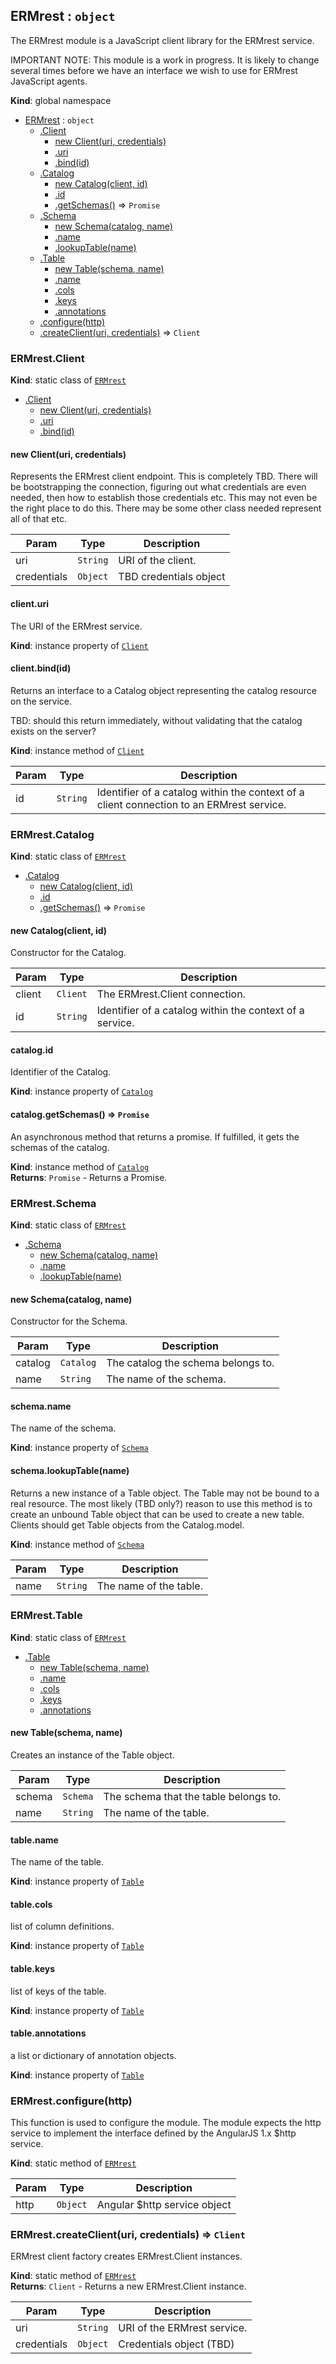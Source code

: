 <a name="ERMrest"></a>
## ERMrest : <code>object</code>
The ERMrest module is a JavaScript client library for the ERMrest
service.

IMPORTANT NOTE: This module is a work in progress.
It is likely to change several times before we have an interface we wish
to use for ERMrest JavaScript agents.

**Kind**: global namespace  

* [ERMrest](#ERMrest) : <code>object</code>
  * [.Client](#ERMrest.Client)
    * [new Client(uri, credentials)](#new_ERMrest.Client_new)
    * [.uri](#ERMrest.Client+uri)
    * [.bind(id)](#ERMrest.Client+bind)
  * [.Catalog](#ERMrest.Catalog)
    * [new Catalog(client, id)](#new_ERMrest.Catalog_new)
    * [.id](#ERMrest.Catalog+id)
    * [.getSchemas()](#ERMrest.Catalog+getSchemas) ⇒ <code>Promise</code>
  * [.Schema](#ERMrest.Schema)
    * [new Schema(catalog, name)](#new_ERMrest.Schema_new)
    * [.name](#ERMrest.Schema+name)
    * [.lookupTable(name)](#ERMrest.Schema+lookupTable)
  * [.Table](#ERMrest.Table)
    * [new Table(schema, name)](#new_ERMrest.Table_new)
    * [.name](#ERMrest.Table+name)
    * [.cols](#ERMrest.Table+cols)
    * [.keys](#ERMrest.Table+keys)
    * [.annotations](#ERMrest.Table+annotations)
  * [.configure(http)](#ERMrest.configure)
  * [.createClient(uri, credentials)](#ERMrest.createClient) ⇒ <code>Client</code>

<a name="ERMrest.Client"></a>
### ERMrest.Client
**Kind**: static class of <code>[ERMrest](#ERMrest)</code>  

* [.Client](#ERMrest.Client)
  * [new Client(uri, credentials)](#new_ERMrest.Client_new)
  * [.uri](#ERMrest.Client+uri)
  * [.bind(id)](#ERMrest.Client+bind)

<a name="new_ERMrest.Client_new"></a>
#### new Client(uri, credentials)
Represents the ERMrest client endpoint. This is completely TBD. There
will be bootstrapping the connection, figuring out what credentials are
even needed, then how to establish those credentials etc. This may not
even be the right place to do this. There may be some other class needed
represent all of that etc.


| Param | Type | Description |
| --- | --- | --- |
| uri | <code>String</code> | URI of the client. |
| credentials | <code>Object</code> | TBD credentials object |

<a name="ERMrest.Client+uri"></a>
#### client.uri
The URI of the ERMrest service.

**Kind**: instance property of <code>[Client](#ERMrest.Client)</code>  
<a name="ERMrest.Client+bind"></a>
#### client.bind(id)
Returns an interface to a Catalog object representing the catalog
resource on the service.

TBD: should this return immediately, without validating that the
catalog exists on the server?

**Kind**: instance method of <code>[Client](#ERMrest.Client)</code>  

| Param | Type | Description |
| --- | --- | --- |
| id | <code>String</code> | Identifier of a catalog within the context of a client connection to an ERMrest service. |

<a name="ERMrest.Catalog"></a>
### ERMrest.Catalog
**Kind**: static class of <code>[ERMrest](#ERMrest)</code>  

* [.Catalog](#ERMrest.Catalog)
  * [new Catalog(client, id)](#new_ERMrest.Catalog_new)
  * [.id](#ERMrest.Catalog+id)
  * [.getSchemas()](#ERMrest.Catalog+getSchemas) ⇒ <code>Promise</code>

<a name="new_ERMrest.Catalog_new"></a>
#### new Catalog(client, id)
Constructor for the Catalog.


| Param | Type | Description |
| --- | --- | --- |
| client | <code>Client</code> | The ERMrest.Client connection. |
| id | <code>String</code> | Identifier of a catalog within the context of a service. |

<a name="ERMrest.Catalog+id"></a>
#### catalog.id
Identifier of the Catalog.

**Kind**: instance property of <code>[Catalog](#ERMrest.Catalog)</code>  
<a name="ERMrest.Catalog+getSchemas"></a>
#### catalog.getSchemas() ⇒ <code>Promise</code>
An asynchronous method that returns a promise. If fulfilled,
it gets the schemas of the catalog.

**Kind**: instance method of <code>[Catalog](#ERMrest.Catalog)</code>  
**Returns**: <code>Promise</code> - Returns a Promise.  
<a name="ERMrest.Schema"></a>
### ERMrest.Schema
**Kind**: static class of <code>[ERMrest](#ERMrest)</code>  

* [.Schema](#ERMrest.Schema)
  * [new Schema(catalog, name)](#new_ERMrest.Schema_new)
  * [.name](#ERMrest.Schema+name)
  * [.lookupTable(name)](#ERMrest.Schema+lookupTable)

<a name="new_ERMrest.Schema_new"></a>
#### new Schema(catalog, name)
Constructor for the Schema.


| Param | Type | Description |
| --- | --- | --- |
| catalog | <code>Catalog</code> | The catalog the schema belongs to. |
| name | <code>String</code> | The name of the schema. |

<a name="ERMrest.Schema+name"></a>
#### schema.name
The name of the schema.

**Kind**: instance property of <code>[Schema](#ERMrest.Schema)</code>  
<a name="ERMrest.Schema+lookupTable"></a>
#### schema.lookupTable(name)
Returns a new instance of a Table object. The Table may not be
bound to a real resource. The most likely (TBD only?) reason to
use this method is to create an unbound Table object that can
be used to create a new table. Clients should get Table objects
from the Catalog.model.

**Kind**: instance method of <code>[Schema](#ERMrest.Schema)</code>  

| Param | Type | Description |
| --- | --- | --- |
| name | <code>String</code> | The name of the table. |

<a name="ERMrest.Table"></a>
### ERMrest.Table
**Kind**: static class of <code>[ERMrest](#ERMrest)</code>  

* [.Table](#ERMrest.Table)
  * [new Table(schema, name)](#new_ERMrest.Table_new)
  * [.name](#ERMrest.Table+name)
  * [.cols](#ERMrest.Table+cols)
  * [.keys](#ERMrest.Table+keys)
  * [.annotations](#ERMrest.Table+annotations)

<a name="new_ERMrest.Table_new"></a>
#### new Table(schema, name)
Creates an instance of the Table object.


| Param | Type | Description |
| --- | --- | --- |
| schema | <code>Schema</code> | The schema that the table belongs to. |
| name | <code>String</code> | The name of the table. |

<a name="ERMrest.Table+name"></a>
#### table.name
The name of the table.

**Kind**: instance property of <code>[Table](#ERMrest.Table)</code>  
<a name="ERMrest.Table+cols"></a>
#### table.cols
list of column definitions.

**Kind**: instance property of <code>[Table](#ERMrest.Table)</code>  
<a name="ERMrest.Table+keys"></a>
#### table.keys
list of keys of the table.

**Kind**: instance property of <code>[Table](#ERMrest.Table)</code>  
<a name="ERMrest.Table+annotations"></a>
#### table.annotations
a list or dictionary of annotation objects.

**Kind**: instance property of <code>[Table](#ERMrest.Table)</code>  
<a name="ERMrest.configure"></a>
### ERMrest.configure(http)
This function is used to configure the module.
The module expects the http service to implement the
interface defined by the AngularJS 1.x $http service.

**Kind**: static method of <code>[ERMrest](#ERMrest)</code>  

| Param | Type | Description |
| --- | --- | --- |
| http | <code>Object</code> | Angular $http service object |

<a name="ERMrest.createClient"></a>
### ERMrest.createClient(uri, credentials) ⇒ <code>Client</code>
ERMrest client factory creates ERMrest.Client instances.

**Kind**: static method of <code>[ERMrest](#ERMrest)</code>  
**Returns**: <code>Client</code> - Returns a new ERMrest.Client instance.  

| Param | Type | Description |
| --- | --- | --- |
| uri | <code>String</code> | URI of the ERMrest service. |
| credentials | <code>Object</code> | Credentials object (TBD) |

